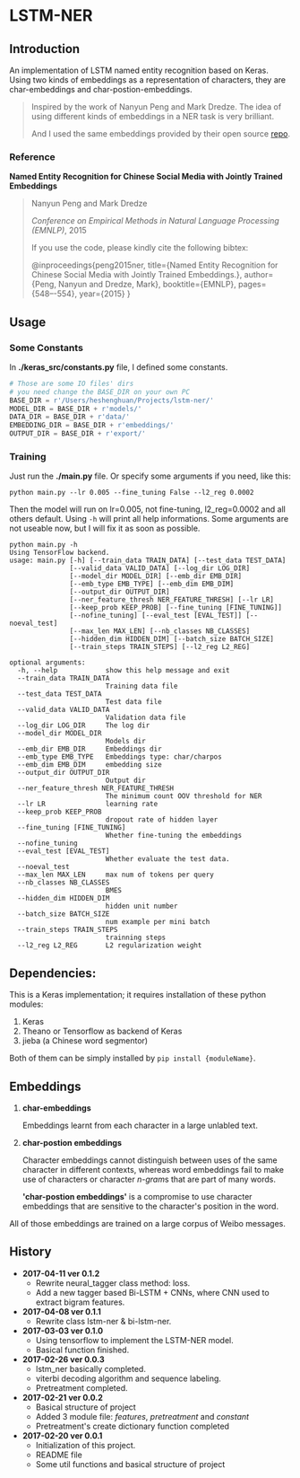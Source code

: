# LSTM-NER

## Introduction

An implementation of LSTM named entity recognition based on Keras. Using two kinds of embeddings as a representation of characters, they are char-embeddings and char-postion-embeddings.

>  Inspired by the work of Nanyun Peng and Mark Dredze. The idea of using different kinds of embeddings in a NER task is very brilliant.
>
>  And I used the same embeddings provided by their open source [repo](https://github.com/hltcoe/golden-horse).

### Reference

 **Named Entity Recognition for Chinese Social Media with Jointly Trained Embeddings**

>  Nanyun Peng and Mark Dredze 
>
>  *Conference on Empirical Methods in Natural Language Processing (EMNLP)*, 2015 
>
>  If you use the code, please kindly cite the following bibtex:
>
>  @inproceedings{peng2015ner, 
>  title={Named Entity Recognition for Chinese Social Media with Jointly Trained Embeddings.}, 
>  author={Peng, Nanyun and Dredze, Mark}, 
>  booktitle={EMNLP}, 
>  pages={548–-554}, 
>  year={2015} 
>  }

## Usage

### Some Constants

In **./keras_src/constants.py** file, I defined some constants. 

```python
# Those are some IO files' dirs
# you need change the BASE_DIR on your own PC
BASE_DIR = r'/Users/heshenghuan/Projects/lstm-ner/'
MODEL_DIR = BASE_DIR + r'models/'
DATA_DIR = BASE_DIR + r'data/'
EMBEDDING_DIR = BASE_DIR + r'embeddings/'
OUTPUT_DIR = BASE_DIR + r'export/'
```

### Training

Just run the **./main.py** file. Or specify some arguments if you need, like this:

```shell
python main.py --lr 0.005 --fine_tuning False --l2_reg 0.0002
```

Then the model will run on lr=0.005, not fine-tuning, l2_reg=0.0002 and all others default. Using `-h` will print all help informations. Some arguments are not useable now, but I will fix it as soon as possible.

```shell
python main.py -h
Using TensorFlow backend.
usage: main.py [-h] [--train_data TRAIN_DATA] [--test_data TEST_DATA]
               [--valid_data VALID_DATA] [--log_dir LOG_DIR]
               [--model_dir MODEL_DIR] [--emb_dir EMB_DIR]
               [--emb_type EMB_TYPE] [--emb_dim EMB_DIM]
               [--output_dir OUTPUT_DIR]
               [--ner_feature_thresh NER_FEATURE_THRESH] [--lr LR]
               [--keep_prob KEEP_PROB] [--fine_tuning [FINE_TUNING]]
               [--nofine_tuning] [--eval_test [EVAL_TEST]] [--noeval_test]
               [--max_len MAX_LEN] [--nb_classes NB_CLASSES]
               [--hidden_dim HIDDEN_DIM] [--batch_size BATCH_SIZE]
               [--train_steps TRAIN_STEPS] [--l2_reg L2_REG]

optional arguments:
  -h, --help            show this help message and exit
  --train_data TRAIN_DATA
                        Training data file
  --test_data TEST_DATA
                        Test data file
  --valid_data VALID_DATA
                        Validation data file
  --log_dir LOG_DIR     The log dir
  --model_dir MODEL_DIR
                        Models dir
  --emb_dir EMB_DIR     Embeddings dir
  --emb_type EMB_TYPE   Embeddings type: char/charpos
  --emb_dim EMB_DIM     embedding size
  --output_dir OUTPUT_DIR
                        Output dir
  --ner_feature_thresh NER_FEATURE_THRESH
                        The minimum count OOV threshold for NER
  --lr LR               learning rate
  --keep_prob KEEP_PROB
                        dropout rate of hidden layer
  --fine_tuning [FINE_TUNING]
                        Whether fine-tuning the embeddings
  --nofine_tuning
  --eval_test [EVAL_TEST]
                        Whether evaluate the test data.
  --noeval_test
  --max_len MAX_LEN     max num of tokens per query
  --nb_classes NB_CLASSES
                        BMES
  --hidden_dim HIDDEN_DIM
                        hidden unit number
  --batch_size BATCH_SIZE
                        num example per mini batch
  --train_steps TRAIN_STEPS
                        trainning steps
  --l2_reg L2_REG       L2 regularization weight
```





## Dependencies:
This is a Keras implementation; it requires installation of these python modules:  

1. Keras
2. Theano or Tensorflow as backend of Keras
3. jieba (a Chinese word segmentor)  

Both of them can be simply installed by `pip install {moduleName}`.

## Embeddings

1. **char-embeddings**

   Embeddings learnt from each character in a large unlabled text.

2. **char-postion embeddings**

   Character embeddings cannot distinguish between uses of the same character in different contexts, whereas word embeddings fail to make use of characters or character *n-gram*s that are part of many words.

   **'char-postion embeddings'** is a compromise to use character embeddings that are sensitive to the character's position in the word.

All of those embeddings are trained on a large corpus of Weibo messages.

## History

- **2017-04-11 ver 0.1.2**
  - Rewrite neural_tagger class method: loss.
  - Add a new tagger based Bi-LSTM + CNNs, where CNN used to extract bigram features.
- **2017-04-08 ver 0.1.1**
  - Rewrite class lstm-ner & bi-lstm-ner.
- **2017-03-03 ver 0.1.0**
  - Using tensorflow to implement the LSTM-NER model.
  - Basical function finished.
- **2017-02-26 ver 0.0.3**
  - lstm_ner basically completed.
  - viterbi decoding algorithm and sequence labeling.
  - Pretreatment completed.
- **2017-02-21 ver 0.0.2**
  - Basical structure of project
  - Added 3 module file: *features*, *pretreatment* and *constant*
  - Pretreatment's create dictionary function completed
- **2017-02-20 ver 0.0.1**
  - Initialization of this project. 
  - README file
  - Some util functions and basical structure of project